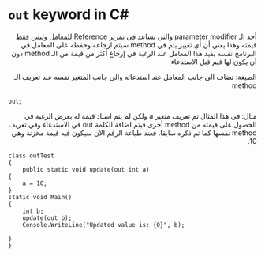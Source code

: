 # `out` keyword in C#
<div dir = "rtl"> 
أحد  الـ parameter modifier والتي تساعد في تمرير Reference للمعامل وليس فقط قيمته وهذا يعني أن أي تغيير يتم في method سيتم ارجاعه وحفظه على المعامل في البرنامج نفسه يفيد هذا المعامل عند الرغبة في إرجاع أكثر من قيمة من الـ method  دون أن يكون لها قيم قبل الاستدعاء 


الصيغة: تضاف الى جانب المعامل عند استدعائه والى جانب المتغير نفسه عند تعريف الـ method
</div>

 `out`;
 
<div dir = "rtl"> 
 مثال:
 في هذا المثال تم تعريف متغير a ولكن لم يتم اسناد قيمة له بغرض الرغبة في الحصول على قيمته من method أخرى فيتم اضافة الكلمة out في الاستدعاء وفي تعريف method  نفسها كما تم ذكره سابقا. فعند طباعة الرقم الان سيكون فيه قيمة مخزنة وهي 10.
</div>

    class outTest
    {
        public static void update(out int a)
    {
        a = 10;
    }
    static void Main()
    {
        int b;
        update(out b);
        Console.WriteLine("Updated value is: {0}", b);

    }
    }